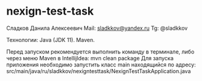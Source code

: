 # nexign-test-task

Сладков Данила Алексеевич 
Mail: sladkkov@yandex.ru
Tg:   @sladkkov

Технологии:
Java (JDK 11). 
Maven. 

Перед запуском рекомендуется выполнить команду в терминале, либо через меню Maven в IntellijIdea: mvn clean package 
Для запуска приложения необходимо запустить класс main находящийся по адресу: src/main/java/ru/sladkkov/nexigntesttask/NexignTestTaskApplication.java

